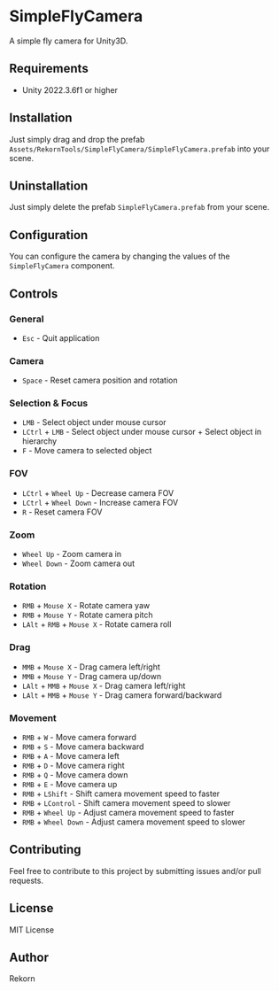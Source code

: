 ﻿# SimpleFlyCamera

A simple fly camera for Unity3D.

## Requirements

- Unity 2022.3.6f1 or higher

## Installation

Just simply drag and drop the prefab `Assets/RekornTools/SimpleFlyCamera/SimpleFlyCamera.prefab` into your scene.

## Uninstallation

Just simply delete the prefab `SimpleFlyCamera.prefab` from your scene.

## Configuration

You can configure the camera by changing the values of the `SimpleFlyCamera` component.

## Controls

### General

- `Esc` - Quit application

### Camera

- `Space` - Reset camera position and rotation

### Selection & Focus

- `LMB` - Select object under mouse cursor
- `LCtrl` + `LMB` - Select object under mouse cursor + Select object in hierarchy
- `F` - Move camera to selected object

### FOV

- `LCtrl` + `Wheel Up` - Decrease camera FOV
- `LCtrl` + `Wheel Down` - Increase camera FOV
- `R` - Reset camera FOV

### Zoom

- `Wheel Up` - Zoom camera in
- `Wheel Down` - Zoom camera out

### Rotation

- `RMB` + `Mouse X` - Rotate camera yaw
- `RMB` + `Mouse Y` - Rotate camera pitch
- `LAlt` + `RMB` + `Mouse X` - Rotate camera roll

### Drag

- `MMB` + `Mouse X` - Drag camera left/right
- `MMB` + `Mouse Y` - Drag camera up/down
- `LAlt` + `MMB` + `Mouse X` - Drag camera left/right
- `LAlt` + `MMB` + `Mouse Y` - Drag camera forward/backward

### Movement

- `RMB` + `W` - Move camera forward
- `RMB` + `S` - Move camera backward
- `RMB` + `A` - Move camera left
- `RMB` + `D` - Move camera right
- `RMB` + `Q` - Move camera down
- `RMB` + `E` - Move camera up
- `RMB` + `LShift` - Shift camera movement speed to faster
- `RMB` + `LControl` - Shift camera movement speed to slower
- `RMB` + `Wheel Up` - Adjust camera movement speed to faster
- `RMB` + `Wheel Down` - Adjust camera movement speed to slower

## Contributing

Feel free to contribute to this project by submitting issues and/or pull requests.

## License

MIT License

## Author

Rekorn
